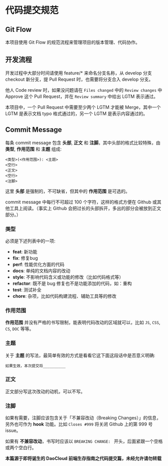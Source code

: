 # 代码提交规范

## Git Flow

本项目使用 Git Flow 的规范流程来管理项目的版本管理、代码协作。

## 开发流程

开发过程中大部分时间请使用 feature/* 来命名分支名称，从 develop 分支 checkout 新分支，提 Pull Request 时，也需要将分支合入 develop 分支。

他人 Code review 时，如果没问题请在 `Files changed` 中的 `Review changes` 中 Approve 这个 Pull Request，并在 `Review summary` 中给出 LGTM 表示通过。

本项目中，一个 Pull Request 中需要至少两个 LGTM 才能被 Merge，其中一个 LGTM 是表示文档 typo 格式通过的，另一个 LGTM 是表示内容通过的。

## Commit Message

每条 commit message 包含 **头部**, **正文** 和 **注脚**。其中头部的格式比较特殊，由 **类型**,  **作用范围** 和 **主题** 组成:

```
<类型>(<作用范围>): <主题>
<空行>
<正文>
<空行>
<注脚>
```

这里 **头部** 是强制的，不可缺省，但其中的 **作用范围** 是可选的。

commit message 中每行不可超过 100 个字符，这样的格式方便在 Github 或其他工具上阅读。（事实上 Github 会把过长的头部拆开，多出的部分会被放到正文部分。）

### 类型

必须是下述列表中的一项:

* **feat**: 新功能
* **fix**: 修复bug
* **perf**: 性能优化方面的代码
* **docs**: 单纯的文档内容的改动
* **style**: 不影响代码含义或功能的修改（比如代码格式等）
* **refactor**: 既不是 bug 修复也不是功能添加的代码，如：重构
* **test**: 测试补全
* **chore**: 杂项，比如代码构建流程、辅助工具等的修改


### 作用范围

**作用范围** 并没有严格的书写限制，能表明代码改动的区域就可以，比如 `JS`, `CSS`, `CS`, `DOC` 等等。

### 主题

关于 **主题** 的写法，最简单有效的方式是看看它这下面这段话中是否意义明确:

```
如果生效，本次提交将__________
```

### 正文

正文部分写这次改动的动机，可以不写。

### 注脚

如果有需要，注脚应该包含关于「不兼容改动（Breaking Changes）」的信息，另外也可作为 **hook** 功能。比如 `Closes #999` 将关闭 Github 上的第 999 号 issue。

如果有 **不兼容改动**，书写时应该以 `BREAKING CHANGE: ` 开头，后面紧跟一个空格或两个空白行。

**本篇源于即将诞生的 DaoCloud 前端生存指南之代码提交篇，未经允许请勿转载**